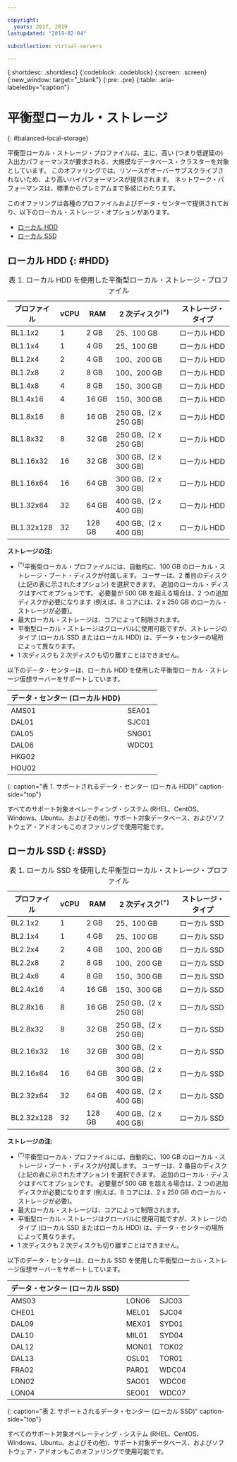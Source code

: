 ```yaml
---

copyright:
  years: 2017, 2019
lastupdated: "2019-02-04"

subcollection: virtual-servers

---
```


{:shortdesc: .shortdesc}
{:codeblock: .codeblock}
{:screen: .screen}
{:new_window: target="_blank"}
{:pre: .pre}
{:table: .aria-labeledby="caption"}

# 平衡型ローカル・ストレージ
{: #balanced-local-storage}

平衡型ローカル・ストレージ・プロファイルは、主に、高い (つまり低遅延の) 入出力パフォーマンスが要求される、大規模なデータベース・クラスターを対象としています。 このオファリングでは、リソースがオーバーサブスクライブされないため、より高いハイパフォーマンスが提供されます。 ネットワーク・パフォーマンスは、標準からプレミアムまで多岐にわたります。

このオファリングは各種のプロファイルおよびデータ・センターで提供されており、以下のローカル・ストレージ・オプションがあります。

* [ローカル HDD](/docs/vsi?topic=virtual-servers-HDD#HDD)
* [ローカル SSD](/docs/vsi?topic=virtual-servers-SSD#SSD)

## ローカル HDD {: #HDD}

<table>
<CAPTION>表 1. ローカル HDD を使用した平衡型ローカル・ストレージ・プロファイル</CAPTION>
<THEAD>
<TR>
<th>プロファイル</th>
<th>vCPU</th>
<th>RAM</th>
<th>2 次ディスク<sup>(*)</sup></th>
<th>ストレージ・タイプ</th>
</TR>
</THEAD>
<TBODY>
<tr>
<td>BL1.1x2</td>
<td>1</td>
<td>2 GB</td>
<td>25、100 GB</td>
<td>ローカル HDD</td>
</tr>
<tr>
<td>BL1.1x4</td>
<td>1</td>
<td>4 GB</td>
<td>25、100 GB</td>
<td>ローカル HDD</td>
</tr>
<tr>
<td>BL1.2x4</td>
<td>2</td>
<td>4 GB</td>
<td>100、200 GB</td>
<td>ローカル HDD</td>
</tr>
<tr>
<td>BL1.2x8</td>
<td>2</td>
<td>8 GB</td>
<td>100、200 GB</td>
<td>ローカル HDD</td>
</tr>
<tr>
<td>BL1.4x8</td>
<td>4</td>
<td>8 GB</td>
<td>150、300 GB</td>
<td>ローカル HDD</td>
</tr>
<tr>
<td>BL1.4x16</td>
<td>4</td>
<td>16 GB</td>
<td>150、300 GB</td>
<td>ローカル HDD</td>
</tr>
<tr>
<td>BL1.8x16</td>
<td>8</td>
<td>16 GB</td>
<td>250 GB、(2 x 250 GB)</td>
<td>ローカル HDD</td>
</tr>
<tr>
<td>BL1.8x32</td>
<td>8</td>
<td>32 GB</td>
<td>250 GB、(2 x 250 GB)</td>
<td>ローカル HDD</td>
</tr>
<tr>
<td>BL1.16x32</td>
<td>16</td>
<td>32 GB</td>
<td>300 GB、(2 x 300 GB)</td>
<td>ローカル HDD</td>
</tr>
<tr>
<td>BL1.16x64</td>
<td>16</td>
<td>64 GB</td>
<td>300 GB、(2 x 300 GB)</td>
<td>ローカル HDD</td>
</tr>
<tr>
<td>BL1.32x64</td>
<td>32</td>
<td>64 GB</td>
<td>400 GB、(2 x 400 GB)</td>
<td>ローカル HDD</td>
</tr>
<tr>
<td>BL1.32x128</td>
<td>32</td>
<td>128 GB</td>
<td>400 GB、(2 x 400 GB)</td>
<td>ローカル HDD</td>
</tr>
</TBODY>
</table>

**ストレージの注:**
* <sup>(*)</sup>平衡型ローカル・プロファイルには、自動的に、100 GB のローカル・ストレージ・ブート・ディスクが付属します。 ユーザーは、2 番目のディスク (上記の表に示されたオプション) を選択できます。 追加のローカル・ディスクはすべてオプションです。 必要量が 500 GB を超える場合は、2 つの追加ディスクが必要になります (例えば、8 コアには、2 x 250 GB のローカル・ストレージが必要)。
*	最大ローカル・ストレージは、コアによって制限されます。
*	平衡型ローカル・ストレージはグローバルに使用可能ですが、ストレージのタイプ (ローカル SSD またはローカル HDD) は、データ・センターの場所によって異なります。
*	1 次ディスクも 2 次ディスクも切り離すことはできません。

以下のデータ・センターは、ローカル HDD を使用した平衡型ローカル・ストレージ仮想サーバーをサポートしています。

|データ・センター (ローカル HDD) |        |
|------------ |------  |  
|AMS01        |SEA01   |
|DAL01        |SJC01   |
|DAL05        |SNG01   |
|DAL06        |WDC01   |
|HKG02        |        |        
|HOU02        |        |  
{: caption="表 1. サポートされるデータ・センター (ローカル HDD)" caption-side="top"}

すべてのサポート対象オペレーティング・システム (RHEL、CentOS、Windows、Ubuntu、およびその他)、サポート対象データベース、およびソフトウェア・アドオンもこのオファリングで使用可能です。  

## ローカル SSD {: #SSD}
<table>
<CAPTION>表 1. ローカル SSD を使用した平衡型ローカル・ストレージ・プロファイル</CAPTION>
<THEAD>
<TR>
<th>プロファイル</th>
<th>vCPU</th>
<th>RAM</th>
<th>2 次ディスク<sup>(*)</sup></th>
<th>ストレージ・タイプ</th>
</TR>
</THEAD>
<TBODY>
<tr>
<td>BL2.1x2</td>
<td>1</td>
<td>2 GB</td>
<td>25、100 GB</td>
<td>ローカル SSD</td>
</tr>
<tr>
<td>BL2.1x4</td>
<td>1</td>
<td>4 GB</td>
<td>25、100 GB</td>
<td>ローカル SSD</td>
</tr>
<tr>
<td>BL2.2x4</td>
<td>2</td>
<td>4 GB</td>
<td>100、200 GB</td>
<td>ローカル SSD</td>
</tr>
<tr>
<td>BL2.2x8</td>
<td>2</td>
<td>8 GB</td>
<td>100、200 GB</td>
<td>ローカル SSD</td>
</tr>
<tr>
<td>BL2.4x8</td>
<td>4</td>
<td>8 GB</td>
<td>150、300 GB</td>
<td>ローカル SSD</td>
</tr>
<tr>
<td>BL2.4x16</td>
<td>4</td>
<td>16 GB</td>
<td>150、300 GB</td>
<td>ローカル SSD</td>
</tr>
<tr>
<td>BL2.8x16</td>
<td>8</td>
<td>16 GB</td>
<td>250 GB、(2 x 250 GB)</td>
<td>ローカル SSD</td>
</tr>
<tr>
<td>BL2.8x32</td>
<td>8</td>
<td>32 GB</td>
<td>250 GB、(2 x 250 GB)</td>
<td>ローカル SSD</td>
</tr>
<tr>
<td>BL2.16x32</td>
<td>16</td>
<td>32 GB</td>
<td>300 GB、(2 x 300 GB)</td>
<td>ローカル SSD</td>
</tr>
<tr>
<td>BL2.16x64</td>
<td>16</td>
<td>64 GB</td>
<td>300 GB、(2 x 300 GB)</td>
<td>ローカル SSD</td>
</tr>
<tr>
<td>BL2.32x64</td>
<td>32</td>
<td>64 GB</td>
<td>400 GB、(2 x 400 GB)</td>
<td>ローカル SSD</td>
</tr>
<tr>
<td>BL2.32x128</td>
<td>32</td>
<td>128 GB</td>
<td>400 GB、(2 x 400 GB)</td>
<td>ローカル SSD</td>
</tr>
</TBODY>
</table>

**ストレージの注:**
* <sup>(*)</sup>平衡型ローカル・プロファイルには、自動的に、100 GB のローカル・ストレージ・ブート・ディスクが付属します。 ユーザーは、2 番目のディスク (上記の表に示されたオプション) を選択できます。 追加のローカル・ディスクはすべてオプションです。 必要量が 500 GB を超える場合は、2 つの追加ディスクが必要になります (例えば、8 コアには、2 x 250 GB のローカル・ストレージが必要)。
*	最大ローカル・ストレージは、コアによって制限されます。
*	平衡型ローカル・ストレージはグローバルに使用可能ですが、ストレージのタイプ (ローカル SSD またはローカル HDD) は、データ・センターの場所によって異なります。
*	1 次ディスクも 2 次ディスクも切り離すことはできません。

以下のデータ・センターは、ローカル SSD を使用した平衡型ローカル・ストレージ仮想サーバーをサポートしています。

|データ・センター (ローカル SSD) |        |         |
|------- |------  |------ |
|AMS03   |LON06   |SJC03  |
|CHE01   |MEL01   |SJC04  |
|DAL09   |MEX01   |SYD01  |
|DAL10   |MIL01   |SYD04  |
|DAL12   |MON01   |TOK02  |       
|DAL13   |OSL01   |TOR01  |
|FRA02   |PAR01   |WDC04  |
|LON02   |SAO01   |WDC06  |
|LON04   |SEO01   | WDC07 |
{: caption="表 2. サポートされるデータ・センター (ローカル SSD)" caption-side="top"}

すべてのサポート対象オペレーティング・システム (RHEL、CentOS、Windows、Ubuntu、およびその他)、サポート対象データベース、およびソフトウェア・アドオンもこのオファリングで使用可能です。  
